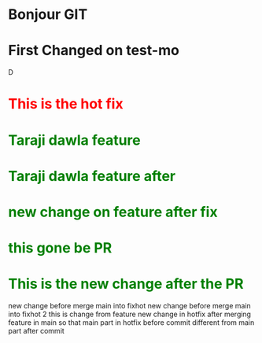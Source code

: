 <h1>Bonjour GIT</h1>
<h1>First Changed on test-mo</h1>D
<h1 style="color:red">This is the hot fix</h1>
<h1 style="color:green">Taraji dawla feature</h1>
<h1 style="color:green">Taraji dawla feature after</h1>
<h1 style="color:green">new change on feature after fix</h1>
<h1 style="color:green">this gone be PR</h1>
<h1 style="color:green">This is the new change after the PR</h1>
new change before merge main into fixhot
new change before merge main into fixhot 2 this is change from feature
new change in hotfix after merging feature in main so that main part in hotfix before commit different from main part after commit
